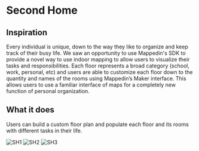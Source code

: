 # Second Home

## Inspiration

Every individual is unique, down to the way they like to organize and keep track of their busy life. We saw an opportunity to use Mappedin's SDK to provide a novel way to use indoor mapping to allow users to visualize their tasks and responsibilities. Each floor represents a broad category (school, work, personal, etc) and users are able to customize each floor down to the quantity and names of the rooms using Mappedin’s Maker interface. This allows users to use a familiar interface of maps for a completely new function of personal organization.

## What it does

Users can build a custom floor plan and populate each floor and its rooms with different tasks in their life.

![SH1](https://github.com/sillyyilly/secondhome/assets/82855300/b48b1092-5d3c-48f9-84bf-ee347054e5d8)
![SH2](https://github.com/sillyyilly/secondhome/assets/82855300/85d6c374-68c0-4516-9bb2-3a23ae8e23bb)
![SH3](https://github.com/sillyyilly/secondhome/assets/82855300/a4d5e769-63ba-4861-83b2-a99779751217)
